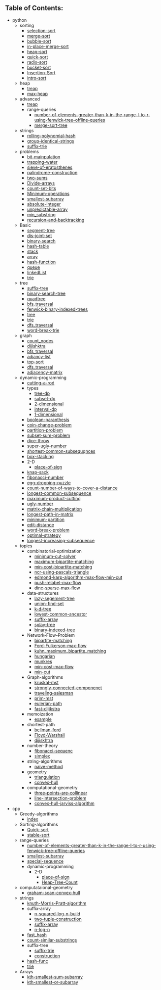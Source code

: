 ## Table of Contents:
[//]: # (TOCSTART)

- python
	- sorting
		- [selection-sort](./python/sorting/selection-sort.py)
		- [merge-sort](./python/sorting/merge-sort.py)
		- [bubble-sort](./python/sorting/bubble-sort.py)
		- [in-place-merge-sort](./python/sorting/in-place-merge-sort.py)
		- [heap-sort](./python/sorting/heap-sort.py)
		- [quick-sort](./python/sorting/quick-sort.py)
		- [radix-sort](./python/sorting/radix-sort.py)
		- [bucket-sort](./python/sorting/bucket-sort.py)
		- [Insertion-Sort](./python/sorting/Insertion-Sort.py)
		- [intro-sort](./python/sorting/intro-sort.py)
	- heap
		- [treap](./python/heap/treap.py)
		- [max-heap](./python/heap/max-heap.py)
	- advanced
		- [treap](./python/advanced/treap.py)
		- range-queries
			- [number-of-elements-greater-than-k-in-the-range-l-to-r-using-fenwick-tree-offline-queries](./python/advanced/range-queries/number-of-elements-greater-than-k-in-the-range-l-to-r-using-fenwick-tree-offline-queries.py)
			- [merge-sort-tree](./python/advanced/range-queries/merge-sort-tree.py)
	- strings
		- [rolling-polynomial-hash](./python/strings/rolling-polynomial-hash.py)
		- [group-identical-strings](./python/strings/group-identical-strings.py)
		- [suffix-trie](./python/strings/suffix-trie.py)
	- problems
		- [bit-mainpulation](./python/problems/bit-mainpulation.py)
		- [trapping-water](./python/problems/trapping-water.py)
		- [sieve-of-eratosthenes](./python/problems/sieve-of-eratosthenes.py)
		- [palindrome-construction](./python/problems/palindrome-construction.py)
		- [two-sums](./python/problems/two-sums.py)
		- [Divide-arrays](./python/problems/Divide-arrays.py)
		- [count-set-bits](./python/problems/count-set-bits.py)
		- [Minimum-operations](./python/problems/Minimum-operations.py)
		- [smallest-subarray](./python/problems/smallest-subarray.py)
		- [absolute-integer](./python/problems/absolute-integer.py)
		- [unpredictable-array](./python/problems/unpredictable-array.py)
		- [min_substring](./python/problems/min_substring.py)
		- [recursion-and-backtracking](./python/problems/recursion-and-backtracking.py)
	- Basic
		- [segment-tree](./python/Basic/segment-tree.py)
		- [dis-joint-set](./python/Basic/dis-joint-set.py)
		- [binary-search](./python/Basic/binary-search.py)
		- [hash-table](./python/Basic/hash-table.py)
		- [stack](./python/Basic/stack.py)
		- [array](./python/Basic/array.py)
		- [hash-function](./python/Basic/hash-function.py)
		- [queue](./python/Basic/queue.py)
		- [linkedList](./python/Basic/linkedList.py)
		- [trie](./python/Basic/trie.py)
	- tree
		- [suffix-tree](./python/tree/suffix-tree.py)
		- [binary-search-tree](./python/tree/binary-search-tree.py)
		- [quadtree](./python/tree/quadtree.ipynb)
		- [bfs_traversal](./python/tree/bfs_traversal.py)
		- [fenwick-binary-indexed-trees](./python/tree/fenwick-binary-indexed-trees.py)
		- [tree](./python/tree/tree.py)
		- [trie](./python/tree/trie.py)
		- [dfs_traversal](./python/tree/dfs_traversal.py)
		- [word-break-trie](./python/tree/word-break-trie.py)
	- graph
		- [count_nodes](./python/graph/count_nodes.py)
		- [dijishktra](./python/graph/dijishktra.py)
		- [bfs_traversal](./python/graph/bfs_traversal.py)
		- [adjancy-list](./python/graph/adjancy-list.py)
		- [top-sort](./python/graph/top-sort.py)
		- [dfs_traversal](./python/graph/dfs_traversal.py)
		- [adjacency-matrix](./python/graph/adjacency-matrix.py)
	- dynamic-programming
		- [cutting-a-rod](./python/dynamic-programming/cutting-a-rod.py)
		- types
			- [tree-dp](./python/dynamic-programming/types/tree-dp.py)
			- [subset-dp](./python/dynamic-programming/types/subset-dp.ipynb)
			- [2-dimensional](./python/dynamic-programming/types/2-dimensional.py)
			- [interval-dp](./python/dynamic-programming/types/interval-dp.py)
			- [1-dimensional](./python/dynamic-programming/types/1-dimensional.py)
		- [boolean-paranthesis](./python/dynamic-programming/boolean-paranthesis.py)
		- [coin-change-problem](./python/dynamic-programming/coin-change-problem.py)
		- [partition-problem](./python/dynamic-programming/partition-problem.py)
		- [subset-sum-problem](./python/dynamic-programming/subset-sum-problem.py)
		- [dice-throw](./python/dynamic-programming/dice-throw.py)
		- [super-ugly-number](./python/dynamic-programming/super-ugly-number.py)
		- [shortest-common-subsequqnces](./python/dynamic-programming/shortest-common-subsequqnces.py)
		- [box-stacking](./python/dynamic-programming/box-stacking.py)
		- 2-D
			- [place-of-sign](./python/dynamic-programming/2-D/place-of-sign.py)
		- [knap-sack](./python/dynamic-programming/knap-sack.py)
		- [fibonacci-number](./python/dynamic-programming/fibonacci-number.py)
		- [egg-dropping-puzzle](./python/dynamic-programming/egg-dropping-puzzle.py)
		- [count-number-of-ways-to-cover-a-distance](./python/dynamic-programming/count-number-of-ways-to-cover-a-distance.py)
		- [longest-common-subsequence](./python/dynamic-programming/longest-common-subsequence.py)
		- [maximum-product-cutting](./python/dynamic-programming/maximum-product-cutting.py)
		- [ugly-number](./python/dynamic-programming/ugly-number.py)
		- [matrix-chain-multiplication](./python/dynamic-programming/matrix-chain-multiplication.py)
		- [longest-path-in-matrix](./python/dynamic-programming/longest-path-in-matrix.py)
		- [minimum-partition](./python/dynamic-programming/minimum-partition.py)
		- [edit-distance](./python/dynamic-programming/edit-distance.py)
		- [word-break-problem](./python/dynamic-programming/word-break-problem.py)
		- [optimal-strategy](./python/dynamic-programming/optimal-strategy.py)
		- [longest-increasing-subsequence](./python/dynamic-programming/longest-increasing-subsequence.py)
	- topics
		- combinatorial-optimization
			- [minimum-cut-solver](./python/topics/combinatorial-optimization/minimum-cut-solver.py)
			- [maximum-bipartite-matching](./python/topics/combinatorial-optimization/maximum-bipartite-matching.py)
			- [min-cost-bipartite-matching](./python/topics/combinatorial-optimization/min-cost-bipartite-matching.py)
			- [ncr-using-pascals-triangle](./python/topics/combinatorial-optimization/ncr-using-pascals-triangle.py)
			- [edmond-karp-algorithm-max-flow-min-cut](./python/topics/combinatorial-optimization/edmond-karp-algorithm-max-flow-min-cut.py)
			- [push-relabel-max-flow](./python/topics/combinatorial-optimization/push-relabel-max-flow.py)
			- [dinc-sparse-max-flow](./python/topics/combinatorial-optimization/dinc-sparse-max-flow.py)
		- data-structures
			- [lazy-segement-tree](./python/topics/data-structures/lazy-segement-tree.py)
			- [union-find-set](./python/topics/data-structures/union-find-set.py)
			- [k-d-tree](./python/topics/data-structures/k-d-tree.py)
			- [lowest-common-ancestor](./python/topics/data-structures/lowest-common-ancestor.py)
			- [suffix-array](./python/topics/data-structures/suffix-array.py)
			- [splay-tree](./python/topics/data-structures/splay-tree.py)
			- [binary-indexed-tree](./python/topics/data-structures/binary-indexed-tree.py)
		- Network-Flow-Problem
			- [bipartite-matching](./python/topics/Network-Flow-Problem/bipartite-matching.py)
			- [Ford-Fulkerson-max-flow](./python/topics/Network-Flow-Problem/Ford-Fulkerson-max-flow.py)
			- [kuhn_maximum_bipartite_matching](./python/topics/Network-Flow-Problem/kuhn_maximum_bipartite_matching.py)
			- [hungarian](./python/topics/Network-Flow-Problem/hungarian.py)
			- [munkres](./python/topics/Network-Flow-Problem/munkres.py)
			- [min-cost-max-flow](./python/topics/Network-Flow-Problem/min-cost-max-flow.py)
			- [min-cut](./python/topics/Network-Flow-Problem/min-cut.py)
		- Graph-algorithms
			- [kruskal-mst](./python/topics/Graph-algorithms/kruskal-mst.py)
			- [strongly-connected-componenet](./python/topics/Graph-algorithms/strongly-connected-componenet.py)
			- [traveling-salesman](./python/topics/Graph-algorithms/traveling-salesman.py)
			- [prim-mst](./python/topics/Graph-algorithms/prim-mst.py)
			- [eulerian-path](./python/topics/Graph-algorithms/eulerian-path.py)
			- [fast-dijikstra](./python/topics/Graph-algorithms/fast-dijikstra.py)
		- memoization
			- [example](./python/topics/memoization/example.py)
		- shortest-path
			- [bellman-ford](./python/topics/shortest-path/bellman-ford.py)
			- [Floyd-Warshall](./python/topics/shortest-path/Floyd-Warshall.py)
			- [dijiskhtra](./python/topics/shortest-path/dijiskhtra.py)
		- number-theory
			- [fibonacci-sequenc](./python/topics/number-theory/fibonacci-sequenc.py)
			- [simplex](./python/topics/number-theory/simplex.py)
		- string-algorithms
			- [naive-method](./python/topics/string-algorithms/naive-method.py)
		- geometry
			- [triangulation](./python/topics/geometry/triangulation.py)
			- [convex-hull](./python/topics/geometry/convex-hull.py)
		- computational-geometry
			- [three-points-are-collinear](./python/topics/computational-geometry/three-points-are-collinear.py)
			- [line-intersection-problem](./python/topics/computational-geometry/line-intersection-problem.py)
			- [convex-hull-jarviss-algorithm](./python/topics/computational-geometry/convex-hull-jarviss-algorithm.py)
- cpp
	- Greedy-algorithms
		- [index](./cpp/Greedy-algorithms/index.md)
	- Sorting-algorithms
		- [Quick-sort](./cpp/Sorting-algorithms/Quick-sort.md)
		- [stable-sort](./cpp/Sorting-algorithms/stable-sort.cpp)
	- range-queries
		- [number-of-elements-greater-than-k-in-the-range-l-to-r-using-fenwick-tree-offline-queries](./cpp/range-queries/number-of-elements-greater-than-k-in-the-range-l-to-r-using-fenwick-tree-offline-queries.cpp)
		- [smallest-subarray](./cpp/range-queries/smallest-subarray.cpp)
		- [special-sequence](./cpp/range-queries/special-sequence.cpp)
		- dynamic-programming
			- 2-D
				- [place-of-sign](./cpp/range-queries/dynamic-programming/2-D/place-of-sign.cpp)
				- [Heap-Tree-Count](./cpp/range-queries/dynamic-programming/2-D/Heap-Tree-Count.cpp)
	- computataional-geometry
		- [graham-scan-convex-hull](./cpp/computataional-geometry/graham-scan-convex-hull.cpp)
	- strings
		- [knuth-Morris-Pratt-algorithm](./cpp/strings/knuth-Morris-Pratt-algorithm.cpp)
		- suffix-array
			- [n-squared-log-n-build](./cpp/strings/suffix-array/n-squared-log-n-build.cpp)
			- [two-tuple-construction](./cpp/strings/suffix-array/two-tuple-construction.cpp)
			- [suffix-array](./cpp/strings/suffix-array/suffix-array.cpp)
			- [n-log-n](./cpp/strings/suffix-array/n-log-n.cpp)
		- [fast_hash](./cpp/strings/fast_hash.cpp)
		- [count-similar-substrings](./cpp/strings/count-similar-substrings.cpp)
		- suffix-tree
			- [suffix-trie](./cpp/strings/suffix-tree/suffix-trie.cpp)
			- [construction](./cpp/strings/suffix-tree/construction.cpp)
		- [hash-func](./cpp/strings/hash-func.cpp)
		- [trie](./cpp/strings/trie.cpp)
	- Arrays
		- [kth-smallest-sum-subarray](./cpp/Arrays/kth-smallest-sum-subarray.cpp)
		- [kth-smallest-or-subarray](./cpp/Arrays/kth-smallest-or-subarray.cpp)

[//]: # (TOCEND)
